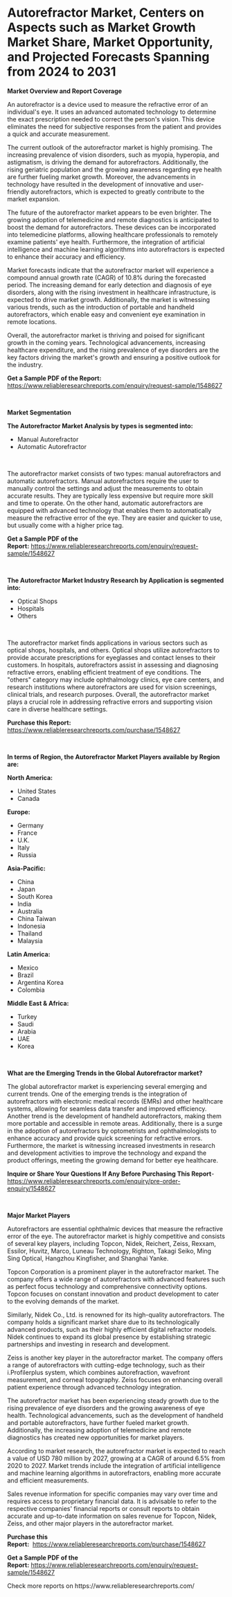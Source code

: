 <p><h1>Autorefractor Market, Centers on Aspects such as Market Growth Market Share, Market Opportunity, and Projected Forecasts Spanning from 2024 to 2031</h1></p><p><strong>Market Overview and Report Coverage</strong></p>
<p><p>An autorefractor is a device used to measure the refractive error of an individual's eye. It uses an advanced automated technology to determine the exact prescription needed to correct the person's vision. This device eliminates the need for subjective responses from the patient and provides a quick and accurate measurement.</p><p>The current outlook of the autorefractor market is highly promising. The increasing prevalence of vision disorders, such as myopia, hyperopia, and astigmatism, is driving the demand for autorefractors. Additionally, the rising geriatric population and the growing awareness regarding eye health are further fueling market growth. Moreover, the advancements in technology have resulted in the development of innovative and user-friendly autorefractors, which is expected to greatly contribute to the market expansion.</p><p>The future of the autorefractor market appears to be even brighter. The growing adoption of telemedicine and remote diagnostics is anticipated to boost the demand for autorefractors. These devices can be incorporated into telemedicine platforms, allowing healthcare professionals to remotely examine patients' eye health. Furthermore, the integration of artificial intelligence and machine learning algorithms into autorefractors is expected to enhance their accuracy and efficiency.</p><p>Market forecasts indicate that the autorefractor market will experience a compound annual growth rate (CAGR) of 10.8% during the forecasted period. The increasing demand for early detection and diagnosis of eye disorders, along with the rising investment in healthcare infrastructure, is expected to drive market growth. Additionally, the market is witnessing various trends, such as the introduction of portable and handheld autorefractors, which enable easy and convenient eye examination in remote locations.</p><p>Overall, the autorefractor market is thriving and poised for significant growth in the coming years. Technological advancements, increasing healthcare expenditure, and the rising prevalence of eye disorders are the key factors driving the market's growth and ensuring a positive outlook for the industry.</p></p>
<p><strong>Get a Sample PDF of the Report:</strong> <a href="https://www.reliableresearchreports.com/enquiry/request-sample/1548627">https://www.reliableresearchreports.com/enquiry/request-sample/1548627</a></p>
<p>&nbsp;</p>
<p><strong>Market Segmentation</strong></p>
<p><strong>The Autorefractor Market Analysis by types is segmented into:</strong></p>
<p><ul><li>Manual Autorefractor</li><li>Automatic Autorefractor</li></ul></p>
<p>&nbsp;</p>
<p><p>The autorefractor market consists of two types: manual autorefractors and automatic autorefractors. Manual autorefractors require the user to manually control the settings and adjust the measurements to obtain accurate results. They are typically less expensive but require more skill and time to operate. On the other hand, automatic autorefractors are equipped with advanced technology that enables them to automatically measure the refractive error of the eye. They are easier and quicker to use, but usually come with a higher price tag.</p></p>
<p><strong>Get a Sample PDF of the Report:</strong>&nbsp;<a href="https://www.reliableresearchreports.com/enquiry/request-sample/1548627">https://www.reliableresearchreports.com/enquiry/request-sample/1548627</a></p>
<p>&nbsp;</p>
<p><strong>The Autorefractor Market Industry Research by Application is segmented into:</strong></p>
<p><ul><li>Optical Shops</li><li>Hospitals</li><li>Others</li></ul></p>
<p>&nbsp;</p>
<p><p>The autorefractor market finds applications in various sectors such as optical shops, hospitals, and others. Optical shops utilize autorefractors to provide accurate prescriptions for eyeglasses and contact lenses to their customers. In hospitals, autorefractors assist in assessing and diagnosing refractive errors, enabling efficient treatment of eye conditions. The "others" category may include ophthalmology clinics, eye care centers, and research institutions where autorefractors are used for vision screenings, clinical trials, and research purposes. Overall, the autorefractor market plays a crucial role in addressing refractive errors and supporting vision care in diverse healthcare settings.</p></p>
<p><strong>Purchase this Report:</strong>&nbsp; <a href="https://www.reliableresearchreports.com/purchase/1548627">https://www.reliableresearchreports.com/purchase/1548627</a></p>
<p>&nbsp;</p>
<p><strong>In terms of Region, the Autorefractor Market Players available by Region are:</strong></p>
<p>
    <p> <strong> North America: </strong>
        <ul>
            <li>United States</li>
            <li>Canada</li>
        </ul>
        </p> 
    <p> <strong> Europe: </strong>
        <ul>
            <li>Germany</li>
            <li>France</li>
            <li>U.K.</li>
            <li>Italy</li>
            <li>Russia</li>
        </ul>
        </p> 
    <p> <strong> Asia-Pacific: </strong>
        <ul>
            <li>China</li>
            <li>Japan</li>
            <li>South Korea</li>
            <li>India</li>
            <li>Australia</li>
            <li>China Taiwan</li>
            <li>Indonesia</li>
            <li>Thailand</li>
            <li>Malaysia</li>
        </ul>
        </p> 
    <p> <strong> Latin America: </strong>
        <ul>
            <li>Mexico</li>
            <li>Brazil</li>
            <li>Argentina Korea</li>
            <li>Colombia</li>
        </ul>
        </p> 
    <p> <strong> Middle East & Africa: </strong>
        <ul>
            <li>Turkey</li>
            <li>Saudi</li>
            <li>Arabia</li>
            <li>UAE</li>
            <li>Korea</li>
        </ul>
    </p>
    </p>
<p>&nbsp;</p>
<p><strong>What are the Emerging Trends in the Global Autorefractor market?</strong></p>
<p><p>The global autorefractor market is experiencing several emerging and current trends. One of the emerging trends is the integration of autorefractors with electronic medical records (EMRs) and other healthcare systems, allowing for seamless data transfer and improved efficiency. Another trend is the development of handheld autorefractors, making them more portable and accessible in remote areas. Additionally, there is a surge in the adoption of autorefractors by optometrists and ophthalmologists to enhance accuracy and provide quick screening for refractive errors. Furthermore, the market is witnessing increased investments in research and development activities to improve the technology and expand the product offerings, meeting the growing demand for better eye healthcare.</p></p>
<p><strong>Inquire or Share Your Questions If Any Before Purchasing This Report</strong>- <a href="https://www.reliableresearchreports.com/enquiry/pre-order-enquiry/1548627">https://www.reliableresearchreports.com/enquiry/pre-order-enquiry/1548627</a></p>
<p>&nbsp;</p>
<p><strong>Major Market Players</strong></p>
<p><p>Autorefractors are essential ophthalmic devices that measure the refractive error of the eye. The autorefractor market is highly competitive and consists of several key players, including Topcon, Nidek, Reichert, Zeiss, Rexxam, Essilor, Huvitz, Marco, Luneau Technology, Righton, Takagi Seiko, Ming Sing Optical, Hangzhou Kingfisher, and Shanghai Yanke. </p><p>Topcon Corporation is a prominent player in the autorefractor market. The company offers a wide range of autorefractors with advanced features such as perfect focus technology and comprehensive connectivity options. Topcon focuses on constant innovation and product development to cater to the evolving demands of the market.</p><p>Similarly, Nidek Co., Ltd. is renowned for its high-quality autorefractors. The company holds a significant market share due to its technologically advanced products, such as their highly efficient digital refractor models. Nidek continues to expand its global presence by establishing strategic partnerships and investing in research and development.</p><p>Zeiss is another key player in the autorefractor market. The company offers a range of autorefractors with cutting-edge technology, such as their i.Profilerplus system, which combines autorefraction, wavefront measurement, and corneal topography. Zeiss focuses on enhancing overall patient experience through advanced technology integration.</p><p>The autorefractor market has been experiencing steady growth due to the rising prevalence of eye disorders and the growing awareness of eye health. Technological advancements, such as the development of handheld and portable autorefractors, have further fueled market growth. Additionally, the increasing adoption of telemedicine and remote diagnostics has created new opportunities for market players.</p><p>According to market research, the autorefractor market is expected to reach a value of USD 780 million by 2027, growing at a CAGR of around 6.5% from 2020 to 2027. Market trends include the integration of artificial intelligence and machine learning algorithms in autorefractors, enabling more accurate and efficient measurements.</p><p>Sales revenue information for specific companies may vary over time and requires access to proprietary financial data. It is advisable to refer to the respective companies' financial reports or consult  reports to obtain accurate and up-to-date information on sales revenue for Topcon, Nidek, Zeiss, and other major players in the autorefractor market.</p></p>
<p><strong>Purchase this Report:</strong>&nbsp;&nbsp;<a href="https://www.reliableresearchreports.com/purchase/1548627">https://www.reliableresearchreports.com/purchase/1548627</a></p>
<p></p>
<p><strong>Get a Sample PDF of the Report:</strong>&nbsp;<a href="https://www.reliableresearchreports.com/enquiry/request-sample/1548627">https://www.reliableresearchreports.com/enquiry/request-sample/1548627</a></p>
<p>Check more reports on https://www.reliableresearchreports.com/</p>
